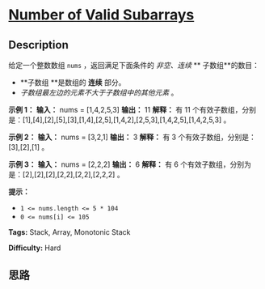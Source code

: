 # [Number of Valid Subarrays][title]

## Description

给定一个整数数组 `nums` ，返回满足下面条件的  _非空、连续_ **  子数组**的数目：

  * **子数组  **是数组的 **连续** 部分。
  * _子数组最左边的元素不大于子数组中的其他元素_  。



**示例 1：**
            **输入：** nums = [1,4,2,5,3]    **输出：** 11    **解释：** 有 11 个有效子数组，分别是：[1],[4],[2],[5],[3],[1,4],[2,5],[1,4,2],[2,5,3],[1,4,2,5],[1,4,2,5,3] 。    

**示例 2：**
            **输入：** nums = [3,2,1]    **输出：** 3    **解释：** 有 3 个有效子数组，分别是：[3],[2],[1] 。    

**示例 3：**
            **输入：** nums = [2,2,2]    **输出：** 6    **解释：** 有 6 个有效子数组，分别为是：[2],[2],[2],[2,2],[2,2],[2,2,2] 。    



**提示：**

  * `1 <= nums.length <= 5 * 104`
  * `0 <= nums[i] <= 105`


**Tags:** Stack, Array, Monotonic Stack

**Difficulty:** Hard

## 思路

[title]: https://leetcode-cn.com/problems/number-of-valid-subarrays

